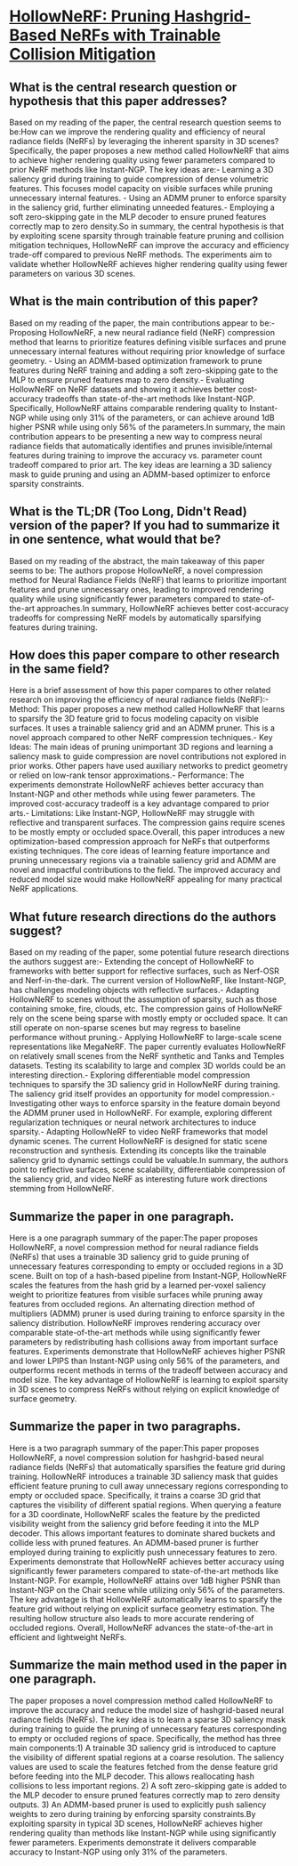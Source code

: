 # [HollowNeRF: Pruning Hashgrid-Based NeRFs with Trainable Collision   Mitigation](https://arxiv.org/abs/2308.10122)

## What is the central research question or hypothesis that this paper addresses?

Based on my reading of the paper, the central research question seems to be:How can we improve the rendering quality and efficiency of neural radiance fields (NeRFs) by leveraging the inherent sparsity in 3D scenes? Specifically, the paper proposes a new method called HollowNeRF that aims to achieve higher rendering quality using fewer parameters compared to prior NeRF methods like Instant-NGP. The key ideas are:- Learning a 3D saliency grid during training to guide compression of dense volumetric features. This focuses model capacity on visible surfaces while pruning unnecessary internal features. - Using an ADMM pruner to enforce sparsity in the saliency grid, further eliminating unneeded features.- Employing a soft zero-skipping gate in the MLP decoder to ensure pruned features correctly map to zero density.So in summary, the central hypothesis is that by exploiting scene sparsity through trainable feature pruning and collision mitigation techniques, HollowNeRF can improve the accuracy and efficiency trade-off compared to previous NeRF methods. The experiments aim to validate whether HollowNeRF achieves higher rendering quality using fewer parameters on various 3D scenes.


## What is the main contribution of this paper?

Based on my reading of the paper, the main contributions appear to be:- Proposing HollowNeRF, a new neural radiance field (NeRF) compression method that learns to prioritize features defining visible surfaces and prune unnecessary internal features without requiring prior knowledge of surface geometry. - Using an ADMM-based optimization framework to prune features during NeRF training and adding a soft zero-skipping gate to the MLP to ensure pruned features map to zero density.- Evaluating HollowNeRF on NeRF datasets and showing it achieves better cost-accuracy tradeoffs than state-of-the-art methods like Instant-NGP. Specifically, HollowNeRF attains comparable rendering quality to Instant-NGP while using only 31% of the parameters, or can achieve around 1dB higher PSNR while using only 56% of the parameters.In summary, the main contribution appears to be presenting a new way to compress neural radiance fields that automatically identifies and prunes invisible/internal features during training to improve the accuracy vs. parameter count tradeoff compared to prior art. The key ideas are learning a 3D saliency mask to guide pruning and using an ADMM-based optimizer to enforce sparsity constraints.


## What is the TL;DR (Too Long, Didn't Read) version of the paper? If you had to summarize it in one sentence, what would that be?

Based on my reading of the abstract, the main takeaway of this paper seems to be: The authors propose HollowNeRF, a novel compression method for Neural Radiance Fields (NeRF) that learns to prioritize important features and prune unnecessary ones, leading to improved rendering quality while using significantly fewer parameters compared to state-of-the-art approaches.In summary, HollowNeRF achieves better cost-accuracy tradeoffs for compressing NeRF models by automatically sparsifying features during training.


## How does this paper compare to other research in the same field?

Here is a brief assessment of how this paper compares to other related research on improving the efficiency of neural radiance fields (NeRF):- Method: This paper proposes a new method called HollowNeRF that learns to sparsify the 3D feature grid to focus modeling capacity on visible surfaces. It uses a trainable saliency grid and an ADMM pruner. This is a novel approach compared to other NeRF compression techniques.- Key Ideas: The main ideas of pruning unimportant 3D regions and learning a saliency mask to guide compression are novel contributions not explored in prior works. Other papers have used auxiliary networks to predict geometry or relied on low-rank tensor approximations.- Performance: The experiments demonstrate HollowNeRF achieves better accuracy than Instant-NGP and other methods while using fewer parameters. The improved cost-accuracy tradeoff is a key advantage compared to prior arts.- Limitations: Like Instant-NGP, HollowNeRF may struggle with reflective and transparent surfaces. The compression gains require scenes to be mostly empty or occluded space.Overall, this paper introduces a new optimization-based compression approach for NeRFs that outperforms existing techniques. The core ideas of learning feature importance and pruning unnecessary regions via a trainable saliency grid and ADMM are novel and impactful contributions to the field. The improved accuracy and reduced model size would make HollowNeRF appealing for many practical NeRF applications.


## What future research directions do the authors suggest?

Based on my reading of the paper, some potential future research directions the authors suggest are:- Extending the concept of HollowNeRF to frameworks with better support for reflective surfaces, such as Nerf-OSR and Nerf-in-the-dark. The current version of HollowNeRF, like Instant-NGP, has challenges modeling objects with reflective surfaces.- Adapting HollowNeRF to scenes without the assumption of sparsity, such as those containing smoke, fire, clouds, etc. The compression gains of HollowNeRF rely on the scene being sparse with mostly empty or occluded space. It can still operate on non-sparse scenes but may regress to baseline performance without pruning.- Applying HollowNeRF to large-scale scene representations like MegaNeRF. The paper currently evaluates HollowNeRF on relatively small scenes from the NeRF synthetic and Tanks and Temples datasets. Testing its scalability to large and complex 3D worlds could be an interesting direction.- Exploring differentiable model compression techniques to sparsify the 3D saliency grid in HollowNeRF during training. The saliency grid itself provides an opportunity for model compression.- Investigating other ways to enforce sparsity in the feature domain beyond the ADMM pruner used in HollowNeRF. For example, exploring different regularization techniques or neural network architectures to induce sparsity.- Adapting HollowNeRF to video NeRF frameworks that model dynamic scenes. The current HollowNeRF is designed for static scene reconstruction and synthesis. Extending its concepts like the trainable saliency grid to dynamic settings could be valuable.In summary, the authors point to reflective surfaces, scene scalability, differentiable compression of the saliency grid, and video NeRF as interesting future work directions stemming from HollowNeRF.


## Summarize the paper in one paragraph.

Here is a one paragraph summary of the paper:The paper proposes HollowNeRF, a novel compression method for neural radiance fields (NeRFs) that uses a trainable 3D saliency grid to guide pruning of unnecessary features corresponding to empty or occluded regions in a 3D scene. Built on top of a hash-based pipeline from Instant-NGP, HollowNeRF scales the features from the hash grid by a learned per-voxel saliency weight to prioritize features from visible surfaces while pruning away features from occluded regions. An alternating direction method of multipliers (ADMM) pruner is used during training to enforce sparsity in the saliency distribution. HollowNeRF improves rendering accuracy over comparable state-of-the-art methods while using significantly fewer parameters by redistributing hash collisions away from important surface features. Experiments demonstrate that HollowNeRF achieves higher PSNR and lower LPIPS than Instant-NGP using only 56% of the parameters, and outperforms recent methods in terms of the tradeoff between accuracy and model size. The key advantage of HollowNeRF is learning to exploit sparsity in 3D scenes to compress NeRFs without relying on explicit knowledge of surface geometry.


## Summarize the paper in two paragraphs.

Here is a two paragraph summary of the paper:This paper proposes HollowNeRF, a novel compression solution for hashgrid-based neural radiance fields (NeRFs) that automatically sparsifies the feature grid during training. HollowNeRF introduces a trainable 3D saliency mask that guides efficient feature pruning to cull away unnecessary regions corresponding to empty or occluded space. Specifically, it trains a coarse 3D grid that captures the visibility of different spatial regions. When querying a feature for a 3D coordinate, HollowNeRF scales the feature by the predicted visibility weight from the saliency grid before feeding it into the MLP decoder. This allows important features to dominate shared buckets and collide less with pruned features. An ADMM-based pruner is further employed during training to explicitly push unnecessary features to zero. Experiments demonstrate that HollowNeRF achieves better accuracy using significantly fewer parameters compared to state-of-the-art methods like Instant-NGP. For example, HollowNeRF attains over 1dB higher PSNR than Instant-NGP on the Chair scene while utilizing only 56% of the parameters. The key advantage is that HollowNeRF automatically learns to sparsify the feature grid without relying on explicit surface geometry estimation. The resulting hollow structure also leads to more accurate rendering of occluded regions. Overall, HollowNeRF advances the state-of-the-art in efficient and lightweight NeRFs.


## Summarize the main method used in the paper in one paragraph.

The paper proposes a novel compression method called HollowNeRF to improve the accuracy and reduce the model size of hashgrid-based neural radiance fields (NeRFs). The key idea is to learn a sparse 3D saliency mask during training to guide the pruning of unnecessary features corresponding to empty or occluded regions of space. Specifically, the method has three main components:1) A trainable 3D saliency grid is introduced to capture the visibility of different spatial regions at a coarse resolution. The saliency values are used to scale the features fetched from the dense feature grid before feeding into the MLP decoder. This allows reallocating hash collisions to less important regions. 2) A soft zero-skipping gate is added to the MLP decoder to ensure pruned features correctly map to zero density outputs. 3) An ADMM-based pruner is used to explicitly push saliency weights to zero during training by enforcing sparsity constraints.By exploiting sparsity in typical 3D scenes, HollowNeRF achieves higher rendering quality than methods like Instant-NGP while using significantly fewer parameters. Experiments demonstrate it delivers comparable accuracy to Instant-NGP using only 31% of the parameters.
